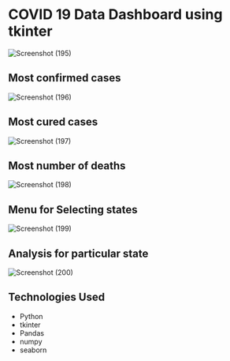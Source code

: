 # COVID 19 Data Dashboard using tkinter

![Screenshot (195)](https://user-images.githubusercontent.com/78203199/184590694-3ea6478f-79b1-42a9-b4aa-131231714827.png)
## Most confirmed cases
![Screenshot (196)](https://user-images.githubusercontent.com/78203199/184590702-0752b03d-2cd9-4569-b0f8-2ef8c38cdf71.png)
## Most cured cases
![Screenshot (197)](https://user-images.githubusercontent.com/78203199/184590708-81bcca57-4ac7-45d9-af87-d24ae5c325a4.png)
## Most number of deaths
![Screenshot (198)](https://user-images.githubusercontent.com/78203199/184590712-d6bc6fa4-ebf3-42bc-bc73-c6fbde3626fe.png)
## Menu for Selecting states
![Screenshot (199)](https://user-images.githubusercontent.com/78203199/184590714-111fbc91-e6f4-48ff-977a-84f32952aa9c.png)
## Analysis for particular state
![Screenshot (200)](https://user-images.githubusercontent.com/78203199/184590726-df7855d7-6065-4eec-b843-a07c96df3d46.png)

## Technologies Used
* Python
* tkinter
* Pandas
* numpy
* seaborn
